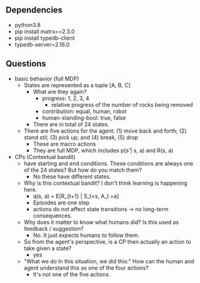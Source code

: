 ## Dependencies

- python3.8
- pip install matrx==2.3.0
- pip install typedb-client
- typedb-server=2.18.0

## Questions

- basic behavior (full MDP)
  - States are represented as a tuple [A, B, C]
    - What are they again?
      - progress: 1, 2, 3, 4
        - relative progress of the number of rocks being removed
      - contribution: equal, human, robot
      - human-standing-bool: true, false
    - There are in total of 24 states.
  - There are five actions for the agent: (1) move back and forth; (2) stand stil; (3) pick up; and (4) break, (5) drop
    - These are macro actions
    - They are full MDP, which includes p(s'| s, a) and R(s, a)
- CPs (Contextual bandit)
  - have starting and end conditions. These conditions are always one of the 24 states? But how do you match them?
    - No these have different states.
  - Why is this contextual bandit? I don't think learning is happening here.
    - q(s, a) = E[R_{t+1} | S_t=s, A_t =a]
    - Episodes are one step
    - actions do not affect state transitions -> no long-term consequences.
  - Why does it matter to know what humans did? Is this used as feedback / suggestion?
    - No. It just expects humans to follow them.
  - So from the agent's perspective, is a CP then actually an action to take given a state?
    - yes
  - "What we do In this situation, we did this:" How can the human and agent understand this as one of the four actions?
    - It's not one of the five actions.